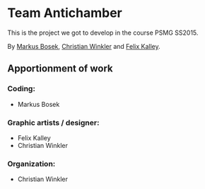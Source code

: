 Team Antichamber
=============

This is the project we got to develop in the course PSMG SS2015.

By [Markus Bosek](https://github.com/wulz0r), [Christian Winkler](https://github.com/xcezz) and [Felix Kalley](https://github.com/FelixKalley).


Apportionment of work
-------
### Coding:
* Markus Bosek

### Graphic artists / designer:
* Felix Kalley
* Christian Winkler

### Organization:
* Christian Winkler


